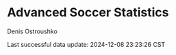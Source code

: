 # Advanced Soccer Statistics
Denis Ostroushko

<!-- gfm -->

Last successful data update: 2024-12-08 23:23:26 CST

